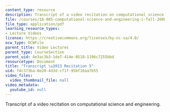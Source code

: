 ```yaml
---
content_type: resource
description: Transcript of a video recitation on computational science and engineering.
file: /courses/18-085-computational-science-and-engineering-i-fall-2008/fdc373ba0e204d3dcf1f95bf16aa7b55_18-085F08-R05.pdf
file_type: application/pdf
learning_resource_types:
- Lecture Videos
license: https://creativecommons.org/licenses/by-nc-sa/4.0/
ocw_type: OCWFile
parent_title: Video Lectures
parent_type: CourseSection
parent_uid: 4e3ac3b3-1de7-414e-0518-1196c7255bbd
resourcetype: Document
title: "Transcript \u2013 Recitation 5"
uid: fdc373ba-0e20-4d3d-cf1f-95bf16aa7b55
video_files:
  video_thumbnail_file: null
video_metadata:
  youtube_id: null
---
```

Transcript of a video recitation on computational science and engineering.